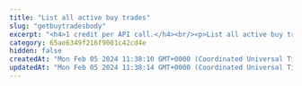 ```yaml
---
title: "List all active buy trades"
slug: "getbuytradesbody"
excerpt: "<h4>1 credit per API call.</h4><br/><p>List all active buy trades.</p>"
category: 65ae6349f216f9001c42cd4e
hidden: false
createdAt: "Mon Feb 05 2024 11:38:10 GMT+0000 (Coordinated Universal Time)"
updatedAt: "Mon Feb 05 2024 11:38:14 GMT+0000 (Coordinated Universal Time)"
---
```

